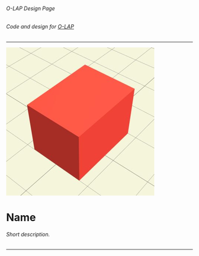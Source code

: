 ###### O-LAP Design Page
###### Code and design for [O-LAP](https://o-lap.com)  
---
![image alt-text](design/display.jpg)
# Name  
###### Short description.  
---